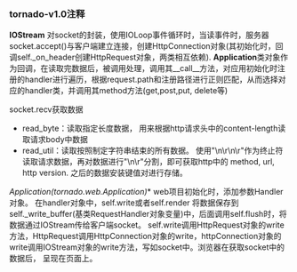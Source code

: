 ### tornado-v1.0注释

**IOStream** 对socket的封装，使用IOLoop事件循环时，当读事件时，服务器socket.accept()与客户端建立连接，创建HttpConnection对象(其初始化时，回调self._on_header创建HttpRequest对象，两类相互依赖).
**Application**类对象作为回调，在读取完数据后，被调用处理，调用其__call__方法，对应用初始化时注册的handler进行遍历，根据request.path和注册路径进行正则匹配，从而选择对应的handler类，并调用其method方法(get,post,put, delete等)

socket.recv获取数据
* read_byte：读取指定长度数据， 用来根据http请求头中的content-length读取请求body中数据    
* read_util：读取按照制定字符串结束的所有数据。 使用"\n\r\n\r"作为终止符读取请求数据，再对数据进行"\n\r"分割，即可获取http中的 method, url, http version. 之后的数据安装键值对进行存储。   
  
*Application(tornado.web.Application)** web项目初始化时，添加参数Handler对象。 在handler对象中，self.write或者self.render 将数据保存到self._write_buffer(基类RequestHandler对象变量)中，后面调用self.flush时，将数据通过IOStream传给客户端socket。
self.write调用HttpRequest对象的write方法，HttpRequest调用HttpConnection对象的write，httpConnection对象的write调用IOStream对象的write方法，写如socket中。浏览器在获取socket中的数据后， 呈现在页面上。

